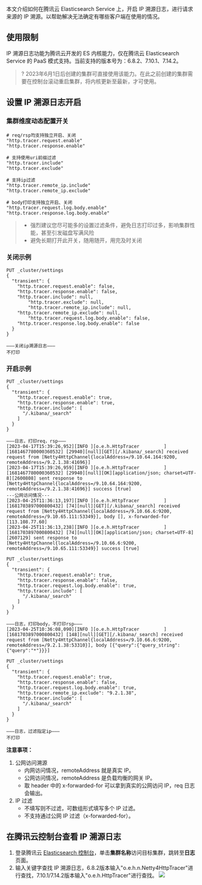本文介绍如何在腾讯云 Elasticsearch Service 上，开启 IP 溯源日志，进行请求来源的 IP 溯源。以帮助解决无法确定有哪些客户端在使用的情况。

## 使用限制
IP 溯源日志功能为腾讯云开发的 ES 内核能力，仅在腾讯云 Elasticsearch Service 的 PaaS 模式支持。当前支持的版本号为：6.8.2、7.10.1、7.14.2。
>? 2023年6月1日后创建的集群可直接使用该能力。在此之前创建的集群需要在控制台滚动重启集群，将内核更新至最新，才可使用。


## 设置 IP 溯源日志开启
### 集群维度动态配置开关
```
# req/rsp均支持独立开启、关闭
"http.tracer.request.enable"
"http.tracer.response.enable"

# 支持使用uri前缀过滤
"http.tracer.include"
"http.tracer.exclude"

# 支持ip过滤
"http.tracer.remote_ip.include"
"http.tracer.remote_ip.exclude"

# body打印支持独立开启、关闭
"http.tracer.request.log.body.enable"
"http.tracer.response.log.body.enable"
```

> - 强烈建议您尽可能多的设置过滤条件，避免日志打印过多，影响集群性能，甚至引发磁盘写满风险
> - 避免长期打开此开关，随用随开，用完及时关闭

### 关闭示例
```
PUT _cluster/settings
{
  "transient": {
    "http.tracer.request.enable": false,
    "http.tracer.response.enable": false,
    "http.tracer.include": null,
		"http.tracer.exclude": null,
		"http.tracer.remote_ip.include": null,
    "http.tracer.remote_ip.exclude": null,
		"http.tracer.request.log.body.enable": false,
    "http.tracer.response.log.body.enable": false
  }
}

———关闭ip溯源日志———
不打印
```
### 开启示例
```
PUT _cluster/settings
{
  "transient": {
    "http.tracer.request.enable": true,
    "http.tracer.response.enable": true,
    "http.tracer.include": [
      "/.kibana/_search"
    ]
  }
}

———日志，打印req，rsp———
[2023-04-17T15:39:26,952][INFO ][o.e.h.HttpTracer         ] [1681467780000360532] [29940][null][GET][/.kibana/_search] received request from [Netty4HttpChannel{localAddress=/9.10.64.164:9200, remoteAddress=/9.2.1.38:41696}]
[2023-04-17T15:39:26,959][INFO ][o.e.h.HttpTracer         ] [1681467780000360532] [29940][null][OK][application/json; charset=UTF-8][2600808] sent response to [Netty4HttpChannel{localAddress=/9.10.64.164:9200, remoteAddress=/9.2.1.38:41696}] success [true]
---公网访问情况---
[2023-04-25T11:36:13,197][INFO ][o.e.h.HttpTracer         ] [1681703897000800432] [74][null][GET][/.kibana/_search] received request from [Netty4HttpChannel{localAddress=/9.10.66.6:9200, remoteAddress=/9.10.65.111:53349}], body [], x-forwarded-for [113.108.77.60]
[2023-04-25T11:36:13,238][INFO ][o.e.h.HttpTracer         ] [1681703897000800432] [74][null][OK][application/json; charset=UTF-8][2607129] sent response to [Netty4HttpChannel{localAddress=/9.10.66.6:9200, remoteAddress=/9.10.65.111:53349}] success [true]
```

```
PUT _cluster/settings
{
  "transient": {
    "http.tracer.request.enable": true,
    "http.tracer.response.enable": false,
    "http.tracer.request.log.body.enable": true,
    "http.tracer.include": [
      "/.kibana/_search"
    ]
  }
}

———日志，打印body，不打印rsp———
[2023-04-25T10:36:08,090][INFO ][o.e.h.HttpTracer         ] [1681703897000800432] [148][null][GET][/.kibana/_search] received request from [Netty4HttpChannel{localAddress=/9.10.66.6:9200, remoteAddress=/9.2.1.38:53310}], body [{"query":{"query_string":{"query":"*"}}}]
```

```
PUT _cluster/settings
{
  "transient": {
    "http.tracer.request.enable": true,
    "http.tracer.response.enable": false,
    "http.tracer.request.log.body.enable": true,
    "http.tracer.remote_ip.exclude": "9.2.1.38",
    "http.tracer.include": [
      "/.kibana/_search"
    ]
  }
}

———日志，过滤指定ip———
不打印
```
**注意事项：**
1. 公网访问溯源
	- 内网访问情况，remoteAddress 就是真实 IP。
	- 公网访问情况，remoteAddress 是负载均衡的网关 IP。
	- 取 header 中的 x-forwarded-for 可以拿到真实的公网访问 IP，req 日志会输出。
2. IP 过滤
	- 不填写则不过滤，可数组形式填写多个 IP 过滤。
	- 不支持通过公网 IP 过滤（x-forwarded-for）。



## 在腾讯云控制台查看 IP 溯源日志
1. 登录腾讯云 [Elasticsearch 控制台](https://console.cloud.tencent.com/es)，单击**集群名称**访问目标集群，跳转至**日志**页面。
2. 输入关键字查找 IP 溯源日志，6.8.2版本输入"o.e.h.n.Netty4HttpTracer"进行查找，7.10.1/7.14.2版本输入"o.e.h.HttpTracer"进行查找。
![](https://qcloudimg.tencent-cloud.cn/raw/626b5281742c7fb3ed29b3b87f620479.png)
